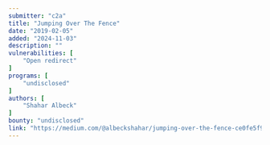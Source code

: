 ```yaml
---
submitter: "c2a"
title: "Jumping Over The Fence"
date: "2019-02-05"
added: "2024-11-03"
description: ""
vulnerabilities: [
    "Open redirect"
]
programs: [
    "undisclosed"
]
authors: [
    "Shahar Albeck"
]
bounty: "undisclosed"
link: "https://medium.com/@albeckshahar/jumping-over-the-fence-ce0fe5f9a3a2"
---
```




